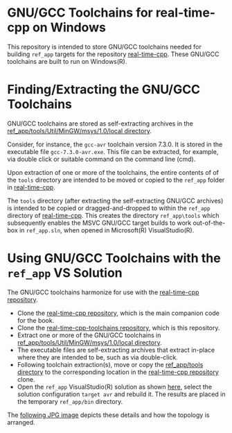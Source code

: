 # GNU/GCC Toolchains for real-time-cpp on Windows

This repository is intended to store GNU/GCC toolchains needed
for building `ref_app` targets for the repository
[real-time-cpp](https://github.com/ckormanyos/real-time-cpp).
These GNU/GCC toolchains are built to run on Windows(R).

# Finding/Extracting the GNU/GCC Toolchains

GNU/GCC toolchains are stored as self-extracting archives in the
[ref_app/tools/Util/MinGW/msys/1.0/local directory](./ref_app/tools/Util/MinGW/msys/1.0/local).

Consider, for instance, the `gcc-avr` toolchain version 7.3.0.
It is stored in the executable file `gcc-7.3.0-avr.exe`.
This file can be extracted, for example, via double click
or suitable command on the command line (cmd).

Upon extraction of one or more of the toolchains,
the entire contents of of the `tools` directory are intended
to be moved or copied to the `ref_app` folder in
[real-time-cpp](https://github.com/ckormanyos/real-time-cpp).

The `tools` directory (after extracting the self-extracting GNU/GCC archives)
is intended to be copied or dragged-and-dropped to within the `ref_app`
directory of [real-time-cpp](https://github.com/ckormanyos/real-time-cpp).
This creates the directory `ref_app\tools` which subsequently
enables the MSVC GNU/GCC target builds to work out-of-the-box in `ref_app.sln`,
when opened in Microsoft(R) VisualStudio(R).

# Using GNU/GCC Toolchains with the `ref_app` VS Solution

The GNU/GCC toolchains harmonize for use with the [real-time-cpp repository](https://github.com/ckormanyos/real-time-cpp).
  - Clone the [real-time-cpp repository](https://github.com/ckormanyos/real-time-cpp), which is the main companion code for the book.
  - Clone the [real-time-cpp-toolchains repository](https://github.com/ckormanyos/real-time-cpp-toolchains), which is this repository.
  - Extract one or more of the GNU/GCC toolchains in [ref_app/tools/Util/MinGW/msys/1.0/local directory](./ref_app/tools/Util/MinGW/msys/1.0/local).
  - The executable files are self-extracting archives that extract in-place where they are intended to be, such as via double-click.
  - Following toolchain extraction(s), move or copy the [ref_app/tools directory](./ref_app/tools) to the corresponding location in the [real-time-cpp repository](https://github.com/ckormanyos/real-time-cpp) clone.
  - Open the `ref_app` VisualStudio(R) solution as shown [here](./images/real-time-cpp-target-avr-build.jpeg), select the solution configuration `target avr` and rebuild it. The results are placed in the temporary `ref_app/bin` directory.

The [following JPG image](./images/real-time-cpp-toolchains.jpg)
depicts these details and how the topology is arranged.
